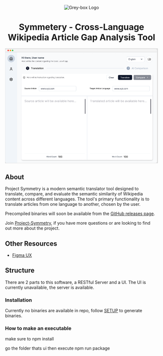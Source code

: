 <p align="center">
    <img width="200" alt="Grey-box Logo" src="https://www.grey-box.ca/wp-content/uploads/2018/05/logoGREY-BOX.jpg">
</p>

<h1 align="center">Symmetery - Cross-Language Wikipedia Article Gap Analysis Tool</h1>

<p align="center">
  <img alt="Project-Symmetry: Cross-Language Wikipedia Article Semantic Analysis Tool"
       src="extras/symmetrydemo.png">
</p>

## About

Project Symmetry is a modern semantic translator tool designed to translate, compare, and evaluate the semantic similarity of Wikipedia content across different languages. The tool's primary functionality is to translate articles from one language to another, chosen by the user. 

Precompiled binaries will soon be available from the [GitHub releases page](https://github.com/frankfarsi/Project-Symmetry-Semantic-comparison-Alpha/releases). 

Join [Project-Symmetry](https://www.grey-box.ca/project-symmetry/), if you have more questions or are looking to find out more about the project. 

## Other Resources

* [Figma UX](https://www.figma.com/design/yN89gDcV3rdbje70X9RJGL/Project-Symmetry?node-id=199-529&t=MbzAcPzTNmWPFh8w-0)

## Structure

There are 2 parts to this software, a RESTful Server and a UI. The UI is currently unavailable, the server is available.

### Installation

Currently no binaries are available in repo, follow [SETUP](https://github.com/grey-box/Project-Symmetry-Semantic-comparison-Alpha/blob/main/CONTRIBUTING.md) to generate binaries.

### How to make an executable

make sure to npm install

go the folder thats ui
then execute npm run package

